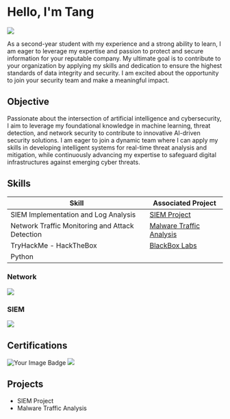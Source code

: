 # Hello, I'm Tang
<a href="https://www.linkedin.com/in/tang-the-anh-b0538b312/"><img src="https://img.shields.io/badge/-LinkedIn-0072b1?&style=for-the-badge&logo=linkedin&logoColor=white" /></a>

As a second-year student with my experience and a strong ability to learn, I am eager to leverage my expertise and passion to protect and secure information for your reputable company. My ultimate goal is to contribute to your organization by applying my skills and dedication to ensure the highest standards of data integrity and security. I am excited about the opportunity to join your security team and make a meaningful impact.

## Objective

Passionate about the intersection of artificial intelligence and cybersecurity, I aim to leverage my foundational knowledge in machine learning, threat detection, and network security to contribute to innovative AI-driven security solutions. I am eager to join a dynamic team where I can apply my skills in developing intelligent systems for real-time threat analysis and mitigation, while continuously advancing my expertise to safeguard digital infrastructures against emerging cyber threats.

## Skills

| Skill                                         | Associated Project         |
|-----------------------------------------------|----------------------------|
| SIEM Implementation and Log Analysis          | <a href="https://github.com/Tom546F6D/SIEM-Project">SIEM Project</a>|
| Network Traffic Monitoring and Attack Detection | <a href="https://github.com/Tom546F6D/Network-Traffic-Analysis">Malware Traffic Analysis</a>|
| TryHackMe - HackTheBox                        | <a href="https://github.com/Tom546F6D/BlackBox-Labs/tree/main">BlackBox Labs</a>|
| Python                                        |

### Network
<div>
    <img src="https://img.shields.io/badge/-Wireshark-1679A7?&style=for-the-badge&logo=Wireshark&logoColor=white" />
</div>

### SIEM
<div>
    <img src="https://img.shields.io/badge/-Elastic-005571?&style=for-the-badge&logo=Elastic&logoColor=white" />
</div>

## Certifications
<div>
    <span><img src="https://tryhackme-badges.s3.amazonaws.com/AnonyKma.png" alt="Your Image Badge" /></span>
    <img src="https://img.shields.io/badge/-CCNA-1A73E8?&style=for-the-badge&logo=Cisco&logoColor=white" />
</div>

## Projects
- SIEM Project
- Malware Traffic Analysis
